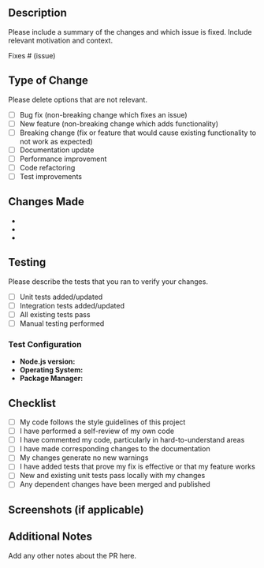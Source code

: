 ## Description

Please include a summary of the changes and which issue is fixed. Include relevant motivation and context.

Fixes # (issue)

## Type of Change

Please delete options that are not relevant.

- [ ] Bug fix (non-breaking change which fixes an issue)
- [ ] New feature (non-breaking change which adds functionality)
- [ ] Breaking change (fix or feature that would cause existing functionality to not work as expected)
- [ ] Documentation update
- [ ] Performance improvement
- [ ] Code refactoring
- [ ] Test improvements

## Changes Made

-
-
-

## Testing

Please describe the tests that you ran to verify your changes.

- [ ] Unit tests added/updated
- [ ] Integration tests added/updated
- [ ] All existing tests pass
- [ ] Manual testing performed

### Test Configuration

- **Node.js version:**
- **Operating System:**
- **Package Manager:**

## Checklist

- [ ] My code follows the style guidelines of this project
- [ ] I have performed a self-review of my own code
- [ ] I have commented my code, particularly in hard-to-understand areas
- [ ] I have made corresponding changes to the documentation
- [ ] My changes generate no new warnings
- [ ] I have added tests that prove my fix is effective or that my feature works
- [ ] New and existing unit tests pass locally with my changes
- [ ] Any dependent changes have been merged and published

## Screenshots (if applicable)

## Additional Notes

Add any other notes about the PR here.
